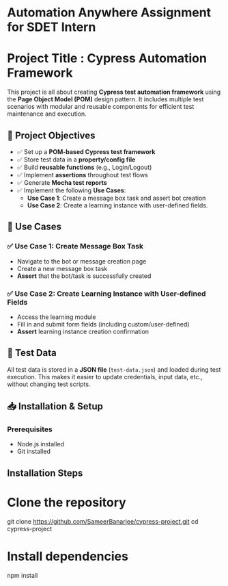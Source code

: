 # Automation Anywhere Assignment for SDET Intern
# Project Title : Cypress Automation Framework

This project is all about creating **Cypress test automation framework** using the **Page Object Model (POM)** design pattern.
It includes multiple test scenarios with modular and reusable components for efficient test maintenance and execution.

## 📌 Project Objectives

- ✅ Set up a **POM-based Cypress test framework**
- ✅ Store test data in a **property/config file**
- ✅ Build **reusable functions** (e.g., Login/Logout)
- ✅ Implement **assertions** throughout test flows
- ✅ Generate **Mocha test reports**
- ✅ Implement the following **Use Cases**:
  - **Use Case 1**: Create a message box task and assert bot creation
  - **Use Case 2**: Create a learning instance with user-defined fields.

 
## 🧪 Use Cases
### ✅ Use Case 1: Create Message Box Task
- Navigate to the bot or message creation page
- Create a new message box task
- **Assert** that the bot/task is successfully created

### ✅ Use Case 2: Create Learning Instance with User-defined Fields
- Access the learning module
- Fill in and submit form fields (including custom/user-defined)
- **Assert** learning instance creation confirmation

## 🧾 Test Data
All test data is stored in a **JSON file** (`test-data.json`) and loaded during test execution.
This makes it easier to update credentials, input data, etc., without changing test scripts.


## 📥 Installation & Setup
### Prerequisites
- Node.js installed
- Git installed

## Installation Steps
# Clone the repository
git clone https://github.com/SameerBanarjee/cypress-project.git
cd cypress-project

# Install dependencies
npm install
